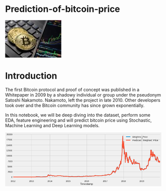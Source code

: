# Prediction-of-bitcoin-price
![bitcoin.jpg](logo.jpg)

# Introduction 

The first Bitcoin protocol and proof of concept was published in a Whitepaper in 2009 by a shadowy individual or group under the pseudonym Satoshi Nakamoto. Nakamoto, left the project in late 2010. Other developers took over and the Bitcoin community has since grown exponentially.

In this notebook, we will be deep diving into the dataset, perform some EDA, feature engineering and will predict bitcoin price using Stochastic, Machine Learning and Deep Learning models. 

![bitcoin.jpg](result.png)
